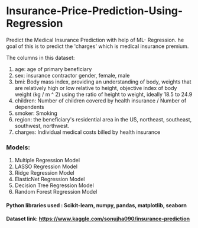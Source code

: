 # Insurance-Price-Prediction-Using-Regression

Predict the Medical Insurance Prediction with help of ML- Regression. he goal of this is to predict the 'charges' which is medical insurance premium.

The columns in this dataset:
1. age: age of primary beneficiary
2. sex: insurance contractor gender, female, male
3. bmi: Body mass index, providing an understanding of body, weights that are relatively high or low relative to height,
objective index of body weight (kg / m ^ 2) using the ratio of height to weight, ideally 18.5 to 24.9
4. children: Number of children covered by health insurance / Number of dependents
5. smoker: Smoking
6. region: the beneficiary's residential area in the US, northeast, southeast, southwest, northwest.
7. charges: Individual medical costs billed by health insurance

### Models:
1. Multiple Regression Model
2. LASSO Regression Model
3. Ridge Regression Model
4. ElasticNet Regression Model
5. Decision Tree Regression Model
6. Random Forest Regression Model

#### Python libraries used : Scikit-learn, numpy, pandas, matplotlib, seaborn

#### Dataset link: https://www.kaggle.com/sonujha090/insurance-prediction
